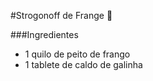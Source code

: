 #Strogonoff de Frange 🐔

###Ingredientes

 - 1 quilo de peito de frango
 - 1 tablete de caldo de galinha
